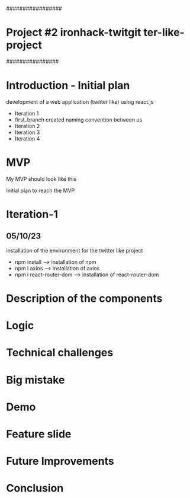#################

# Project #2 ironhack-twitgit ter-like-project

################

# Introduction - Initial plan

development of a web application (twitter like) using react.js

- Iteration 1
- first_branch created
  naming convention between us
- Iteration 2
- Iteration 3
- Iteration 4

# MVP

My MVP should look like this

Initial plan to reach the MVP

# Iteration-1

## 05/10/23

installation of the environment for the twitter like project

- npm install --> installation of npm
- npm i axios --> installation of axios
- npm i react-router-dom --> installation of react-router-dom

# Description of the components

# Logic

# Technical challenges

# Big mistake

# Demo

# Feature slide

# Future Improvements

# Conclusion
